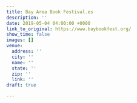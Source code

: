```yaml
---
title: Bay Area Book Festival.es
description: ''
date: 2019-05-04 04:00:00 +0000
link_to_original: https://www.baybookfest.org/
show_time: false
images: []
venue:
  address: ''
  city: ''
  name: ''
  state: ''
  zip: ''
  link: ''
draft: true

---
```

